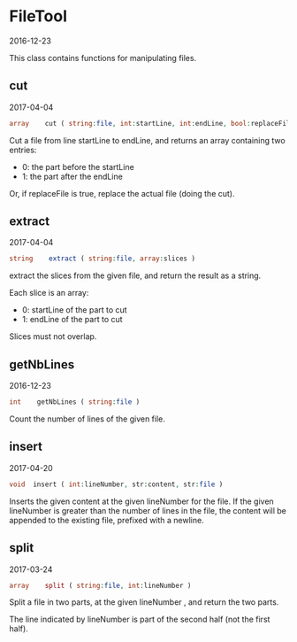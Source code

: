 FileTool
=====================
2016-12-23



This class contains functions for manipulating files.




cut
-------------
2017-04-04

```php
array    cut ( string:file, int:startLine, int:endLine, bool:replaceFile=false )
```

Cut a file from line startLine to endLine, and returns an array containing two entries:
- 0: the part before the startLine
- 1: the part after the endLine

Or, if replaceFile is true, replace the actual file (doing the cut).



extract
-------------
2017-04-04

```php
string    extract ( string:file, array:slices )
```

extract the slices from the given file, and return the result as a string.

Each slice is an array:
 - 0: startLine of the part to cut
 - 1: endLine of the part to cut

Slices must not overlap.



getNbLines
-------------
2016-12-23

```php
int    getNbLines ( string:file )
```

Count the number of lines of the given file.
     
     

insert
-------------
2017-04-20
     
```php     
void  insert ( int:lineNumber, str:content, str:file )
```     

Inserts the given content at the given lineNumber for the file.
If the given lineNumber is greater than the number of lines in the file,
the content will be appended to the existing file, prefixed with a newline.





split
-------------
2017-03-24

```php
array    split ( string:file, int:lineNumber )
```

Split a file in two parts, at the given lineNumber , and return the two parts.

The line indicated by lineNumber is part of the second half (not the first half).
     
     
